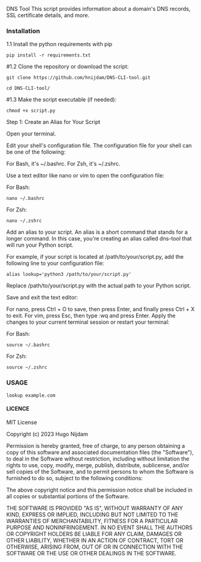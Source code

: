 DNS Tool
This script provides information about a domain's DNS records, SSL certificate details, and more.

### Installation ### 


1.1 Install the python requirements with pip

```pip install -r requirements.txt```

#1.2 Clone the repository or download the script:

```git clone https://github.com/hnijdam/DNS-CLI-tool.git```

```cd DNS-CLI-tool/```


#1.3 Make the script executable (if needed):

```chmod +x script.py```


Step 1: Create an Alias for Your Script

Open your terminal.

Edit your shell's configuration file. The configuration file for your shell can be one of the following:

For Bash, it's ~/.bashrc.
For Zsh, it's ~/.zshrc.


Use a text editor like nano or vim to open the configuration file:

For Bash:

```nano ~/.bashrc```

For Zsh:

```nano ~/.zshrc```

Add an alias to your script. An alias is a short command that stands for a longer command. In this case, you're creating an alias called dns-tool that will run your Python script.

For example, if your script is located at /path/to/your/script.py, add the following line to your configuration file:

```alias lookup='python3 /path/to/your/script.py'```


Replace /path/to/your/script.py with the actual path to your Python script.

Save and exit the text editor:

For nano, press Ctrl + O to save, then press Enter, and finally press Ctrl + X to exit.
For vim, press Esc, then type :wq and press Enter.
Apply the changes to your current terminal session or restart your terminal:

For Bash:

```source ~/.bashrc```


For Zsh:

```source ~/.zshrc```


### USAGE ### 

```lookup example.com```

#### LICENCE ###

MIT License

Copyright (c) 2023 Hugo Nijdam

Permission is hereby granted, free of charge, to any person obtaining a copy
of this software and associated documentation files (the "Software"), to deal
in the Software without restriction, including without limitation the rights
to use, copy, modify, merge, publish, distribute, sublicense, and/or sell
copies of the Software, and to permit persons to whom the Software is
furnished to do so, subject to the following conditions:

The above copyright notice and this permission notice shall be included in all
copies or substantial portions of the Software.

THE SOFTWARE IS PROVIDED "AS IS", WITHOUT WARRANTY OF ANY KIND, EXPRESS OR
IMPLIED, INCLUDING BUT NOT LIMITED TO THE WARRANTIES OF MERCHANTABILITY,
FITNESS FOR A PARTICULAR PURPOSE AND NONINFRINGEMENT. IN NO EVENT SHALL THE
AUTHORS OR COPYRIGHT HOLDERS BE LIABLE FOR ANY CLAIM, DAMAGES OR OTHER
LIABILITY, WHETHER IN AN ACTION OF CONTRACT, TORT OR OTHERWISE, ARISING FROM,
OUT OF OR IN CONNECTION WITH THE SOFTWARE OR THE USE OR OTHER DEALINGS IN THE
SOFTWARE.


